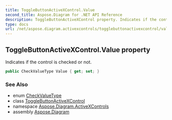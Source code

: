 ```yaml
---
title: ToggleButtonActiveXControl.Value
second_title: Aspose.Diagram for .NET API Reference
description: ToggleButtonActiveXControl property. Indicates if the control is checked or not
type: docs
url: /net/aspose.diagram.activexcontrols/togglebuttonactivexcontrol/value/
---
```

## ToggleButtonActiveXControl.Value property

Indicates if the control is checked or not.

```csharp
public CheckValueType Value { get; set; }
```

### See Also

* enum [CheckValueType](../../checkvaluetype/)
* class [ToggleButtonActiveXControl](../)
* namespace [Aspose.Diagram.ActiveXControls](../../togglebuttonactivexcontrol/)
* assembly [Aspose.Diagram](../../../)



